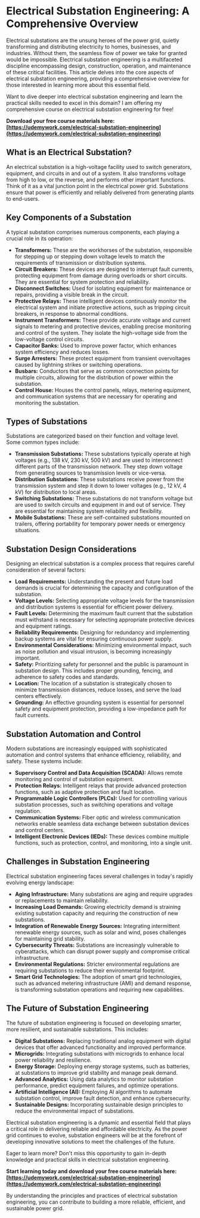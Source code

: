 # Electrical Substation Engineering: A Comprehensive Overview

Electrical substations are the unsung heroes of the power grid, quietly transforming and distributing electricity to homes, businesses, and industries. Without them, the seamless flow of power we take for granted would be impossible. Electrical substation engineering is a multifaceted discipline encompassing design, construction, operation, and maintenance of these critical facilities. This article delves into the core aspects of electrical substation engineering, providing a comprehensive overview for those interested in learning more about this essential field.

Want to dive deeper into electrical substation engineering and learn the practical skills needed to excel in this domain? I am offering my comprehensive course on electrical substation engineering for free!

 **Download your free course materials here: [https://udemywork.com/electrical-substation-engineering](https://udemywork.com/electrical-substation-engineering)**

## What is an Electrical Substation?

An electrical substation is a high-voltage facility used to switch generators, equipment, and circuits in and out of a system. It also transforms voltage from high to low, or the reverse, and performs other important functions. Think of it as a vital junction point in the electrical power grid. Substations ensure that power is efficiently and reliably delivered from generating plants to end-users.

## Key Components of a Substation

A typical substation comprises numerous components, each playing a crucial role in its operation:

*   **Transformers:**  These are the workhorses of the substation, responsible for stepping up or stepping down voltage levels to match the requirements of transmission or distribution systems.
*   **Circuit Breakers:**  These devices are designed to interrupt fault currents, protecting equipment from damage during overloads or short circuits.  They are essential for system protection and reliability.
*   **Disconnect Switches:** Used for isolating equipment for maintenance or repairs, providing a visible break in the circuit.
*   **Protective Relays:** These intelligent devices continuously monitor the electrical system and initiate protective actions, such as tripping circuit breakers, in response to abnormal conditions.
*   **Instrument Transformers:** These provide accurate voltage and current signals to metering and protective devices, enabling precise monitoring and control of the system.  They isolate the high-voltage side from the low-voltage control circuits.
*   **Capacitor Banks:** Used to improve power factor, which enhances system efficiency and reduces losses.
*   **Surge Arresters:** These protect equipment from transient overvoltages caused by lightning strikes or switching operations.
*   **Busbars:** Conductors that serve as common connection points for multiple circuits, allowing for the distribution of power within the substation.
*   **Control House:** Houses the control panels, relays, metering equipment, and communication systems that are necessary for operating and monitoring the substation.

## Types of Substations

Substations are categorized based on their function and voltage level. Some common types include:

*   **Transmission Substations:** These substations typically operate at high voltages (e.g., 138 kV, 230 kV, 500 kV) and are used to interconnect different parts of the transmission network. They step down voltage from generating sources to transmission levels or vice-versa.
*   **Distribution Substations:** These substations receive power from the transmission system and step it down to lower voltages (e.g., 12 kV, 4 kV) for distribution to local areas.
*   **Switching Substations:** These substations do not transform voltage but are used to switch circuits and equipment in and out of service. They are essential for maintaining system reliability and flexibility.
*   **Mobile Substations:**  These are self-contained substations mounted on trailers, offering portability for temporary power needs or emergency situations.

## Substation Design Considerations

Designing an electrical substation is a complex process that requires careful consideration of several factors:

*   **Load Requirements:** Understanding the present and future load demands is crucial for determining the capacity and configuration of the substation.
*   **Voltage Levels:** Selecting appropriate voltage levels for the transmission and distribution systems is essential for efficient power delivery.
*   **Fault Levels:** Determining the maximum fault current that the substation must withstand is necessary for selecting appropriate protective devices and equipment ratings.
*   **Reliability Requirements:** Designing for redundancy and implementing backup systems are vital for ensuring continuous power supply.
*   **Environmental Considerations:** Minimizing environmental impact, such as noise pollution and visual intrusion, is becoming increasingly important.
*   **Safety:**  Prioritizing safety for personnel and the public is paramount in substation design.  This includes proper grounding, fencing, and adherence to safety codes and standards.
*   **Location:** The location of a substation is strategically chosen to minimize transmission distances, reduce losses, and serve the load centers effectively.
*   **Grounding:**  An effective grounding system is essential for personnel safety and equipment protection, providing a low-impedance path for fault currents.

## Substation Automation and Control

Modern substations are increasingly equipped with sophisticated automation and control systems that enhance efficiency, reliability, and safety. These systems include:

*   **Supervisory Control and Data Acquisition (SCADA):** Allows remote monitoring and control of substation equipment.
*   **Protection Relays:** Intelligent relays that provide advanced protection functions, such as adaptive protection and fault location.
*   **Programmable Logic Controllers (PLCs):** Used for controlling various substation processes, such as switching operations and voltage regulation.
*   **Communication Systems:** Fiber optic and wireless communication networks enable seamless data exchange between substation devices and control centers.
*   **Intelligent Electronic Devices (IEDs):** These devices combine multiple functions, such as protection, control, and monitoring, into a single unit.

## Challenges in Substation Engineering

Electrical substation engineering faces several challenges in today's rapidly evolving energy landscape:

*   **Aging Infrastructure:** Many substations are aging and require upgrades or replacements to maintain reliability.
*   **Increasing Load Demands:** Growing electricity demand is straining existing substation capacity and requiring the construction of new substations.
*   **Integration of Renewable Energy Sources:** Integrating intermittent renewable energy sources, such as solar and wind, poses challenges for maintaining grid stability.
*   **Cybersecurity Threats:** Substations are increasingly vulnerable to cyberattacks, which can disrupt power supply and compromise critical infrastructure.
*   **Environmental Regulations:** Stricter environmental regulations are requiring substations to reduce their environmental footprint.
*   **Smart Grid Technologies:** The adoption of smart grid technologies, such as advanced metering infrastructure (AMI) and demand response, is transforming substation operations and requiring new capabilities.

## The Future of Substation Engineering

The future of substation engineering is focused on developing smarter, more resilient, and sustainable substations. This includes:

*   **Digital Substations:** Replacing traditional analog equipment with digital devices that offer advanced functionality and improved performance.
*   **Microgrids:** Integrating substations with microgrids to enhance local power reliability and resilience.
*   **Energy Storage:** Deploying energy storage systems, such as batteries, at substations to improve grid stability and manage peak demand.
*   **Advanced Analytics:** Using data analytics to monitor substation performance, predict equipment failures, and optimize operations.
*   **Artificial Intelligence (AI):** Employing AI algorithms to automate substation control, improve fault detection, and enhance cybersecurity.
*   **Sustainable Designs:** Incorporating sustainable design principles to reduce the environmental impact of substations.

Electrical substation engineering is a dynamic and essential field that plays a critical role in delivering reliable and affordable electricity. As the power grid continues to evolve, substation engineers will be at the forefront of developing innovative solutions to meet the challenges of the future.

Eager to learn more? Don't miss this opportunity to gain in-depth knowledge and practical skills in electrical substation engineering.

**Start learning today and download your free course materials here: [https://udemywork.com/electrical-substation-engineering](https://udemywork.com/electrical-substation-engineering)**

By understanding the principles and practices of electrical substation engineering, you can contribute to building a more reliable, efficient, and sustainable power grid.
